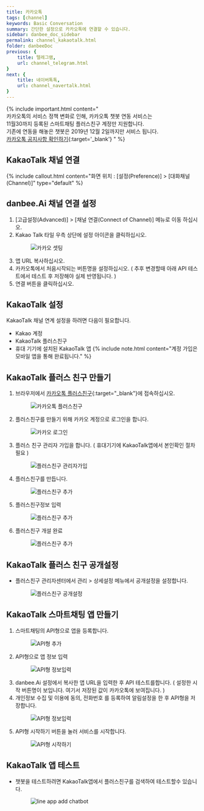 ```yaml
---
title: 카카오톡 
tags: [channel]
keywords: Basic Conversation
summary: 간단한 설정으로 카카오톡에 연결할 수 있습니다.
sidebar: danbee_doc_sidebar
permalink: channel_kakaotalk.html
folder: danbeeDoc
previous: {
    title: 텔레그램,
    url: channel_telegram.html
}
next: {
    title: 네이버톡톡,
    url: channel_navertalk.html
}
---
```


{% include important.html content="<br/>카카오톡의 서비스 정책 변화로 인해, 카카오톡 챗봇 연동 서비스는<br/>11월30까지 등록된 스마트채팅 플러스친구 계정만 지원합니다.<br/>기존에 연동을 해놓은 챗봇은 2019년 12월 2일까지만 서비스 됩니다.<br/> [카카오톡 공지사항 확인하기](https://github.com/plusfriend/auto_reply){:target='_blank'} " %}


## KakaoTalk 채널 연결 
 {% include callout.html content="화면 위치 : [설정(Preference)] > [대화채널(Channel)]" type="default" %}

## danbee.Ai 채널 연결 설정
1. [고급설정(Advanced)] > [채널 연결(Connect of Channel)] 메뉴로 이동 하십시오.
2. Kakao Talk 타일 우측 상단에 설정 아이콘을 클릭하십시오.<figure><img class="docimage" src="images/channel/kakao/kakao_danbee_setting.png" alt="카카오 셋팅" style="max-width: 800px"></figure>
3. 앱 URL 복사하십시오.
4. 카카오톡에서 처음시작되는 버튼명을 설정하십시오. ( 추후 변경할때 아래 API 테스트에서 테스트 후 저장해야 실제 반영됩니다. )
5. 연결 버튼을 클릭하십시오.

## KakaoTalk 설정
KakaoTalk 채널 연계 설정을 하려면 다음이 필요합니다.

* Kakao 계정
* KakaoTalk 플러스친구 
* 휴대 기기에 설치된 KakaoTalk 앱
{% include note.html content="계정 가입은 모바일 앱을 통해 완료됩니다." %}

## KakaoTalk 플러스 친구 만들기 
1. 브라우저에서 <span class="link">[카카오톡 플러스친구](https://center-pf.kakao.com/login){:target="_blank"}</span>에 접속하십시오.<figure><img class="docimage" src="images/channel/kakao/kakao_pfcenter_homepage.png" alt="카카오톡 플러스친구" style="max-width: 800px"></figure>
2. 플러스친구를 만들기 위해 카카오 계정으로 로그인을 합니다.<figure><img class="docimage" src="images/channel/kakao/kakao_pfcenter_login.png" alt="카카오 로그인" style="max-width: 800px"></figure>
3. 플러스 친구 관리자 가입을 합니다. ( 휴대기기에 KakaoTalk앱에서 본인확인 절차 필요 )<figure><img class="docimage" src="images/channel/kakao/kakao_pfcenter_adminsign.png" alt="플러스친구 관리자가입" style="max-width: 800px"></figure>
4. 플러스친구를 만듭니다.<figure><img class="docimage" src="images/channel/kakao/kakao_pfcenter_add1.png" alt="플러스친구 추가" style="max-width: 800px"></figure>
5. 플러스친구정보 입력<figure><img class="docimage" src="images/channel/kakao/kakao_pfcenter_add2.png" alt="플러스친구 추가" style="max-width: 800px"></figure>
6. 플러스친구 개설 완료<figure><img class="docimage" src="images/channel/kakao/kakao_pfcenter_add3.png" alt="플러스친구 추가" style="max-width: 800px"></figure>

## KakaoTalk 플러스 친구 공개설정
* 플러스친구 관리자센터에서 관리 > 상세설정 메뉴에서 공개설정을 설정합니다.<figure><img class="docimage" src="images/channel/kakao/kakao_pfcenter_public.png" alt="플러스친구 공개설정" style="max-width: 800px"></figure>
## KakaoTalk 스마트채팅 앱 만들기 
1. 스마트채팅의 API형으로 앱을 등록합니다.<figure><img class="docimage" src="images/channel/kakao/kakao_pfcenter_app1.png" alt="API형 추가" style="max-width: 800px"></figure>
2. API형으로 앱 정보 입력 <figure><img class="docimage" src="images/channel/kakao/kakao_pfcenter_app2.png" alt="API형 정보입력" style="max-width: 800px"></figure>
3. danbee.Ai 설정에서 복사한 앱 URL을 입력한 후 API 테스트를합니다. ( 설정한 시작 버튼명이 보입니다. 여기서 저장된 값이 카카오톡에 보여집니다. )
4. 개인정보 수집 및 이용에 동의, 전화번호 를 등록하여 알림설정을 한 후 API형을 저장합니다.<figure><img class="docimage" src="images/channel/kakao/kakao_pfcenter_apisetting.png" alt="API형 정보입력" style="max-width: 800px"></figure>
5. API형 시작하기 버튼을 눌러 서비스를 시작합니다. <figure><img class="docimage" src="images/channel/kakao/kakao_pfcenter_apistart.png" alt="API형 시작하기" style="max-width: 800px"></figure>

## KakaoTalk 앱 테스트
* 챗봇을 테스트하려면 KakaoTalk앱에서 플러스친구를 검색하여 테스트할수 있습니다.<figure><img class="docimage" src="images/channel/kakao/kakao_app_add_chatbot.png" alt="line app add chatbot" style="max-width: 800px"></figure>

